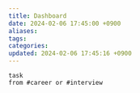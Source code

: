 ```yaml
---
title: Dashboard
date: 2024-02-06 17:45:00 +0900
aliases: 
tags: 
categories: 
updated: 2024-02-06 17:45:16 +0900
---
```


```dataview
task
from #career or #interview
```
